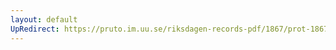 ```yaml
---
layout: default
UpRedirect: https://pruto.im.uu.se/riksdagen-records-pdf/1867/prot-1867--ak--411/prot-1867--ak--411_035.pdf
---
```


